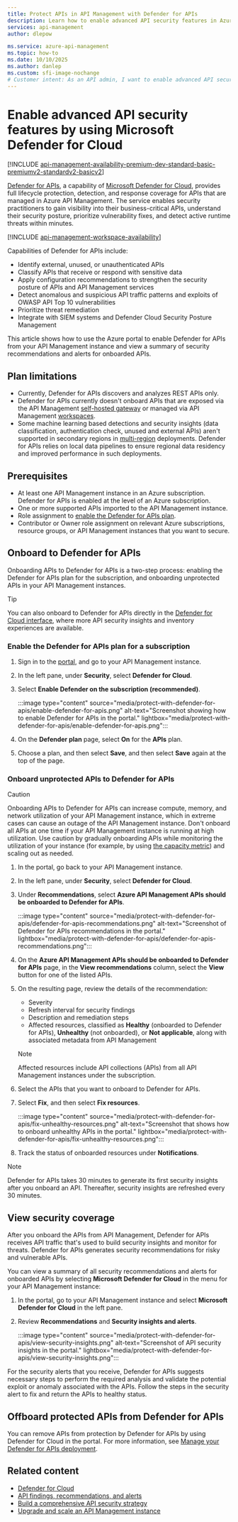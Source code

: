 ```yaml
---
title: Protect APIs in API Management with Defender for APIs 
description: Learn how to enable advanced API security features in Azure API Management by using Microsoft Defender for Cloud.
services: api-management
author: dlepow

ms.service: azure-api-management
ms.topic: how-to
ms.date: 10/10/2025
ms.author: danlep
ms.custom: sfi-image-nochange
# Customer intent: As an API admin, I want to enable advanced API security features in API Management by using Defender for Cloud.
---
```

# Enable advanced API security features by using Microsoft Defender for Cloud 

[!INCLUDE [api-management-availability-premium-dev-standard-basic-premiumv2-standardv2-basicv2](../../includes/api-management-availability-premium-dev-standard-basic-premiumv2-standardv2-basicv2.md)]

[Defender for APIs](/azure/defender-for-cloud/defender-for-apis-introduction), a capability of [Microsoft Defender for Cloud](/azure/defender-for-cloud/defender-for-cloud-introduction), provides full lifecycle protection, detection, and response coverage for APIs that are managed in Azure API Management. The service enables security practitioners to gain visibility into their business-critical APIs, understand their security posture, prioritize vulnerability fixes, and detect active runtime threats within minutes. 

[!INCLUDE [api-management-workspace-availability](../../includes/api-management-workspace-availability.md)]

Capabilities of Defender for APIs include:

* Identify external, unused, or unauthenticated APIs
* Classify APIs that receive or respond with sensitive data
* Apply configuration recommendations to strengthen the security posture of APIs and API Management services
* Detect anomalous and suspicious API traffic patterns and exploits of OWASP API Top 10 vulnerabilities
* Prioritize threat remediation
* Integrate with SIEM systems and Defender Cloud Security Posture Management

This article shows how to use the Azure portal to enable Defender for APIs from your API Management instance and view a summary of security recommendations and alerts for onboarded APIs. 

## Plan limitations

* Currently, Defender for APIs discovers and analyzes REST APIs only. 
* Defender for APIs currently doesn't onboard APIs that are exposed via the API Management [self-hosted gateway](self-hosted-gateway-overview.md) or managed via API Management [workspaces](workspaces-overview.md).
* Some machine learning based detections and security insights (data classification, authentication check, unused and external APIs) aren't supported in secondary regions in [multi-region](api-management-howto-deploy-multi-region.md) deployments. Defender for APIs relies on local data pipelines to ensure regional data residency and improved performance in such deployments. 
 
## Prerequisites

* At least one API Management instance in an Azure subscription. Defender for APIs is enabled at the level of an Azure subscription. 
* One or more supported APIs imported to the API Management instance.
* Role assignment to [enable the Defender for APIs plan](/azure/defender-for-cloud/permissions).
* Contributor or Owner role assignment on relevant Azure subscriptions, resource groups, or API Management instances that you want to secure. 

## Onboard to Defender for APIs

Onboarding APIs to Defender for APIs is a two-step process: enabling the Defender for APIs plan for the subscription, and onboarding unprotected APIs in your API Management instances.   

> [!TIP]
> You can also onboard to Defender for APIs directly in the [Defender for Cloud interface](/azure/defender-for-cloud/defender-for-apis-deploy), where more API security insights and inventory experiences are available.

### Enable the Defender for APIs plan for a subscription

1. Sign in to the [portal](https://portal.azure.com), and go to your API Management instance.

1. In the left pane, under **Security**, select **Defender for Cloud**.

1. Select **Enable Defender on the subscription (recommended)**.

    :::image type="content" source="media/protect-with-defender-for-apis/enable-defender-for-apis.png" alt-text="Screenshot showing how to enable Defender for APIs in the portal." lightbox="media/protect-with-defender-for-apis/enable-defender-for-apis.png":::

1. On the **Defender plan** page, select **On** for the **APIs** plan.

1. Choose a plan, and then select **Save**, and then select **Save** again at the top of the page.

### Onboard unprotected APIs to Defender for APIs 

> [!CAUTION]
> Onboarding APIs to Defender for APIs can increase compute, memory, and network utilization of your API Management instance, which in extreme cases can cause an outage of the API Management instance. Don't onboard all APIs at one time if your API Management instance is running at high utilization. Use caution by gradually onboarding APIs while monitoring the utilization of your instance (for example, by using [the capacity metric](api-management-capacity.md)) and scaling out as needed. 

1. In the portal, go back to your API Management instance.
1. In the left pane, under **Security**, select **Defender for Cloud**.
1. Under **Recommendations**, select **Azure API Management APIs should be onboarded to Defender for APIs**.

    :::image type="content" source="media/protect-with-defender-for-apis/defender-for-apis-recommendations.png" alt-text="Screenshot of Defender for APIs recommendations in the portal." lightbox="media/protect-with-defender-for-apis/defender-for-apis-recommendations.png":::
1. On the **Azure API Management APIs should be onboarded to Defender for APIs** page, in the **View recommendations** column, select the **View** button for one of the listed APIs.
1. On the resulting page, review the details of the recommendation:
    * Severity  
    * Refresh interval for security findings 
    * Description and remediation steps
    * Affected resources, classified as **Healthy** (onboarded to Defender for APIs), **Unhealthy** (not onboarded), or **Not applicable**, along with associated metadata from API Management
    
   > [!NOTE]
   > Affected resources include API collections (APIs) from all API Management instances under the subscription. 

1. Select the APIs that you want to onboard to Defender for APIs.
1. Select **Fix**, and then select **Fix resources**.

    :::image type="content" source="media/protect-with-defender-for-apis/fix-unhealthy-resources.png" alt-text="Screenshot that shows how to onboard unhealthy APIs in the portal." lightbox="media/protect-with-defender-for-apis/fix-unhealthy-resources.png":::
1.  Track the status of onboarded resources under **Notifications**. 

> [!NOTE]
> Defender for APIs takes 30 minutes to generate its first security insights after you onboard an API. Thereafter, security insights are refreshed every 30 minutes. 
> 

## View security coverage

After you onboard the APIs from API Management, Defender for APIs receives API traffic that's used to build security insights and monitor for threats. Defender for APIs generates security recommendations for risky and vulnerable APIs.  

You can view a summary of all security recommendations and alerts for onboarded APIs by selecting **Microsoft Defender for Cloud** in the menu for your API Management instance:

1. In the portal, go to your API Management instance and select **Microsoft Defender for Cloud** in the left pane.
1. Review **Recommendations** and **Security insights and alerts**.

    :::image type="content" source="media/protect-with-defender-for-apis/view-security-insights.png" alt-text="Screenshot of API security insights in the portal." lightbox="media/protect-with-defender-for-apis/view-security-insights.png":::

For the security alerts that you receive, Defender for APIs suggests necessary steps to perform the required analysis and validate the potential exploit or anomaly associated with the APIs. Follow the steps in the security alert to fix and return the APIs to healthy status.

## Offboard protected APIs from Defender for APIs

You can remove APIs from protection by Defender for APIs by using Defender for Cloud in the portal. For more information, see [Manage your Defender for APIs deployment](/azure/defender-for-cloud/defender-for-apis-manage).

## Related content

* [Defender for Cloud](/azure/defender-for-cloud/defender-for-cloud-introduction)
* [API findings, recommendations, and alerts](/azure/defender-for-cloud/defender-for-apis-posture) 
* [Build a comprehensive API security strategy](https://aka.ms/API-Security-EBook)
* [Upgrade and scale an API Management instance](upgrade-and-scale.md) 
